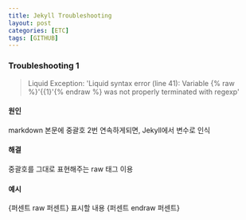 ```yaml
---
title: Jekyll Troubleshooting
layout: post
categories: [ETC]
tags: [GITHUB]
---
```


### Troubleshooting 1
> Liquid Exception: 'Liquid syntax error (line 41): Variable {% raw %}'{{1}'{% endraw %} was not properly terminated with regexp'  

#### 원인  
markdown 본문에 중괄호 2번 연속하게되면, Jekyll에서 변수로 인식
#### 해결  
중괄호를 그대로 표현해주는 raw 태그 이용<br/>
#### 예시  
{퍼센트 raw 퍼센트} 표시할 내용 {퍼센트 endraw 퍼센트}


